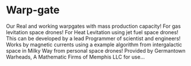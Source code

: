 # Warp-gate
Our Real and working warpgates with mass production capacity! For gas levitation space drones! For Heat Levitation using jet fuel space drones!
This can be developed by a lead Programmer of scientist and engineers!
Works by magnetic currents using a example algorithm from intergalactic space in Milky Way from personal space drones!
Provided by Germantown Warheads, A Mathematic Firms of Memphis LLC for use...

